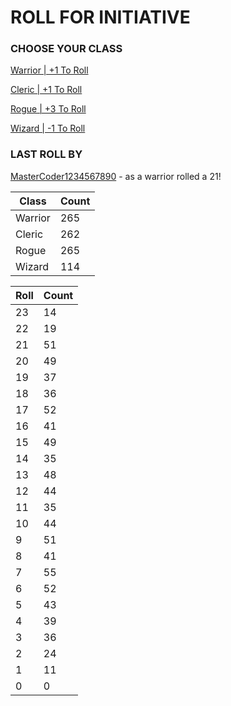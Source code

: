 # ROLL FOR INITIATIVE
### CHOOSE YOUR CLASS

[Warrior | +1 To Roll](https://github.com/benjaminsampica/benjaminsampica/issues/new?title=roll%7Cwarrior&body=Just+click+%27Submit+new+issue%27.)

[Cleric | +1 To Roll](https://github.com/benjaminsampica/benjaminsampica/issues/new?title=roll%7Ccleric&body=Just+click+%27Submit+new+issue%27.)

[Rogue | +3 To Roll](https://github.com/benjaminsampica/benjaminsampica/issues/new?title=roll%7Crogue&body=Just+click+%27Submit+new+issue%27.)

[Wizard | -1 To Roll](https://github.com/benjaminsampica/benjaminsampica/issues/new?title=roll%7Cwizard&body=Just+click+%27Submit+new+issue%27.)
### LAST ROLL BY
[MasterCoder1234567890](https://www.github.com/MasterCoder1234567890) - as a warrior rolled a 21!

|Class|Count|
|-|-|
|Warrior|265|
|Cleric|262|
|Rogue|265|
|Wizard|114|

|Roll|Count|
|-|-|
|23|14
|22|19
|21|51
|20|49
|19|37
|18|36
|17|52
|16|41
|15|49
|14|35
|13|48
|12|44
|11|35
|10|44
|9|51
|8|41
|7|55
|6|52
|5|43
|4|39
|3|36
|2|24
|1|11
|0|0
